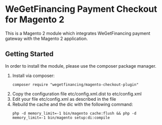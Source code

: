 # WeGetFinancing Payment Checkout for Magento 2

This is a Magento 2 module which integrates WeGetFinancing payment gateway with the Magento 2 application.

## Getting Started

In order to install the module, please use the composer package manager.


1. Install via composer:
    ```
    composer require "wegetfinancing/magento-checkout-plugin"
    ```
2. Copy the configuration file etc/config.xml.dist to etc/config.xml
3. Edit your file etc/config.xml as described in the file
4. Rebuild the cache and the dic with the following command:
    ```
    php -d memory_limit=-1 bin/magento cache:flush && php -d memory_limit=-1 bin/magento setup:di:compile
    ```



